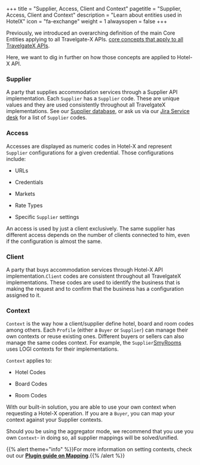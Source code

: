 +++
title = "Supplier, Access, Client and Context"
pagetitle = "Supplier, Access, Client and Context"
description = "Learn about entities used in HotelX"
icon = "fa-exchange"
weight = 1
alwaysopen = false
+++

Previously, we introduced an overarching definition of the main Core Entities applying to all Travelgate-X APIs. [core concepts that apply to all TravelgateX APIs](/getting-started/concepts/). 

Here, we want to dig in further on how those concepts are applied to Hotel-X API.

### Supplier

A party that supplies accommodation services through a Supplier API implementation. Each `Supplier` has a `Supplier` code. These are unique values and they are used consistently throughout all TravelgateX implementations. See our [Supplier database](https://www.travelgatex.com/partners/seller), or ask us via our [Jira Service desk](https://xmltravelgate.atlassian.net/servicedesk/customer/portal/7) for a list of `Supplier` codes.


### Access

Accesses are displayed as numeric codes in Hotel-X and represent `Supplier` configurations for a given credential. Those configurations include:

* URLs 

* Credentials 

* Markets 

* Rate Types 

* Specific `Supplier` settings 

An access is used by just a client exclusively. The same supplier has different access depends on the number of clients connected to him, even if the configuration is almost the same.

### Client

A party that buys accommodation services through Hotel-X API implementation.`Client` codes are consistent throughout all TravelgateX implementations. These codes are used to identify the business that is making the request and to confirm that the business has a configuration assigned to it.

### Context

`Context` is the way how a client/supplier define hotel, board and room codes among others. Each `Profile` (either a `Buyer` or `Supplier`) can manage their own contexts or reuse existing ones. Different buyers or sellers can also manage the same codes context. For example, the `Supplier`[SmyRooms](https://www.travelgatex.com/partner/seller/smyrooms) uses LOGI contexts for their implementations.

`Context` applies to:

* Hotel Codes 

* Board Codes 

* Room Codes 

With our built-in solution, you are able to use your own context when requesting a Hotel-X operation. If you are a `Buyer`, you can map your context against your Supplier contexts.

Should you be using the aggregator mode, we recommend that you use you own `Context`- in doing so, all supplier mappings will be solved/unified.

{{% alert theme="info" %}}For more information on setting contexts, check out our <a href="/hotel-x/plugins/mapping/">**Plugin guide on Mapping**</a>.{{% /alert %}}
